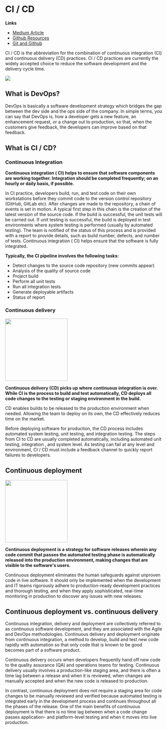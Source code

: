 # CI / CD

**Links**
- [Medium Article](https://medium.com/devops-dudes/what-is-ci-cd-continuous-integration-continuous-delivery-in-2020-988765f5d116) 
- [Github Resources](https://resources.github.com/ci-cd/)
- [Git and Github](git.md)

CI / CD is the abbreviation for the combination of continuous integration (CI) and continuous delivery (CD) practices. CI / CD practices are currently the widely accepted choice to reduce the software development and the delivery cycle time.

<img src="https://encrypted-tbn0.gstatic.com/images?q=tbn:ANd9GcTinCCOoVm6bzv_KoI0UkPQ23gK4l6plylqJQ&usqp=CAU">

## What is DevOps?
DevOps is basically a software development strategy which bridges the gap between the dev side and the ops side of the company. In simple terms, you can say that DevOps is, how a developer gets a new feature, an enhancement request, or a change out to production, so that,  when the customers give feedback, the developers can improve based on that feedback.

## What is CI / CD?

### Continuous Integration

**Continuous integration ( CI) helps to ensure that software components are working together. Integration should be completed frequently; on an hourly or daily basis, if possible.**

In CI practice, developers build, run, and test code on their own workstations before they commit code to the version control repository (GitHub, GitLab etc). After changes are made to the repository, a chain of events is set in motion. A typical first step in this chain is the creation of the latest version of the source code. If the build is successful, the unit tests will be carried out. If unit testing is successful, the build is deployed in test environments where system testing is performed (usually by automated testing). The team is notified of the status of this process and is provided with a report to provide details, such as build number, defects, and number of tests. Continuous integration ( CI) helps ensure that the software is fully integrated.

**Typically, the CI pipeline involves the following tasks:**

- Detect changes to the source code repository (new commits appear)
- Analysis of the quality of source code
- Project build
- Perform all unit tests
- Run all integration tests
- Generate deployable artifacts
- Status of report

### Continuous delivery

<img src="https://d1jnx9ba8s6j9r.cloudfront.net/blog/wp-content/uploads/2018/07/Cde.png" style="height: 200px;">


**Continuous delivery (CD) picks up where continuous integration is over. While CI is the process to build and test automatically, CD deploys all code changes to the testing or staging environment in the build.**

CD enables builds to be released to the production environment when needed. Allowing the team to deploy on its own, the CD effectively reduces time on the market.

Before deploying software for production, the CD process includes automated system testing, unit testing, and integration testing. The steps from CI to CD are usually completed automatically, including automated unit testing, integration , and system level. As testing can fail at any level and environment, CI / CD must include a feedback channel to quickly report failures to developers.

## Continuous deployment
<img src="https://d1jnx9ba8s6j9r.cloudfront.net/blog/wp-content/uploads/2018/07/Cdep-1.png" style="height: 200px;">

**Continuous deployment is a strategy for software releases wherein any code commit that passes the automated testing phase is automatically released into the production environment, making changes that are visible to the software's users.**

Continuous deployment eliminates the human safeguards against unproven code in live software. It should only be implemented when the development and IT teams rigorously adhere to production-ready development practices and thorough testing, and when they apply sophisticated, real-time monitoring in production to discover any issues with new releases.

## Continuous deployment vs. continuous delivery

Continuous integration, delivery and deployment are collectively referred to as continuous software development, and they are associated with the Agile and DevOps methodologies. Continuous delivery and deployment originate from continuous integration, a method to develop, build and test new code rapidly with automation so that only code that is known to be good becomes part of a software product.

Continuous delivery occurs when developers frequently hand off new code to the quality assurance (QA) and operations teams for testing. Continuous delivery usually involves a production-like staging area, and there is often a time lag between a release and when it is reviewed, when changes are manually accepted and when the new code is released to production.

In contrast, continuous deployment does not require a staging area for code changes to be manually reviewed and verified because automated testing is integrated early in the development process and continues throughout all the phases of the release. One of the main benefits of continuous deployment is that there is no time lag between when a code change passes application- and platform-level testing and when it moves into live production.
